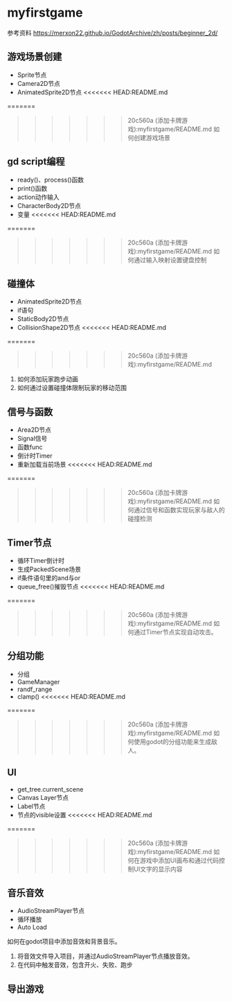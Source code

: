 # myfirstgame
参考资料 https://merxon22.github.io/GodotArchive/zh/posts/beginner_2d/
## 游戏场景创建
* Sprite节点
* Camera2D节点
* AnimatedSprite2D节点
<<<<<<< HEAD:README.md
  
=======


>>>>>>> 20c560a (添加卡牌游戏):myfirstgame/README.md
如何创建游戏场景

## gd script编程
* ready()、process()函数
* print()函数
* action动作输入
* CharacterBody2D节点
* 变量
<<<<<<< HEAD:README.md
  
=======


>>>>>>> 20c560a (添加卡牌游戏):myfirstgame/README.md
如何通过输入映射设置键盘控制

## 碰撞体
* AnimatedSprite2D节点
* if语句
* StaticBody2D节点
* CollisionShape2D节点
<<<<<<< HEAD:README.md
  
=======


>>>>>>> 20c560a (添加卡牌游戏):myfirstgame/README.md
1. 如何添加玩家跑步动画
2. 如何通过设置碰撞体限制玩家的移动范围

## 信号与函数
* Area2D节点
* Signal信号
* 函数func
* 倒计时Timer
* 重新加载当前场景
<<<<<<< HEAD:README.md
  
=======


>>>>>>> 20c560a (添加卡牌游戏):myfirstgame/README.md
如何通过信号和函数实现玩家与敌人的碰撞检测

## Timer节点
* 循环Timer倒计时
* 生成PackedScene场景
* if条件语句里的and与or
* queue_free()摧毁节点
<<<<<<< HEAD:README.md
  
=======


>>>>>>> 20c560a (添加卡牌游戏):myfirstgame/README.md
如何通过Timer节点实现自动攻击。

## 分组功能
* 分组
* GameManager
* randf_range
* clamp()
<<<<<<< HEAD:README.md
  
=======


>>>>>>> 20c560a (添加卡牌游戏):myfirstgame/README.md
如何使用godot的分组功能来生成敌人。

## UI
* get_tree.current_scene
* Canvas Layer节点
* Label节点
* 节点的visible设置
<<<<<<< HEAD:README.md
  
=======


>>>>>>> 20c560a (添加卡牌游戏):myfirstgame/README.md
如何在游戏中添加UI画布和通过代码控制UI文字的显示内容

## 音乐音效
* AudioStreamPlayer节点
* 循环播放
* Auto Load
  
如何在godot项目中添加音效和背景音乐。
1. 将音效文件导入项目，并通过AudioStreamPlayer节点播放音效。
2. 在代码中触发音效，包含开火、失败、跑步 

## 导出游戏
